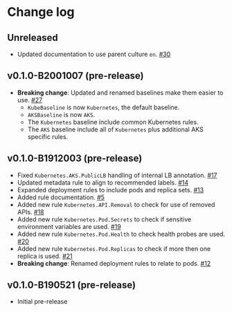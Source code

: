 # Change log

## Unreleased

- Updated documentation to use parent culture `en`. [#30](https://github.com/BernieWhite/PSRule.Rules.Kubernetes/issues/30)

## v0.1.0-B2001007 (pre-release)

- **Breaking change**: Updated and renamed baselines make them easier to use. [#27](https://github.com/BernieWhite/PSRule.Rules.Kubernetes/issues/27)
  - `KubeBaseline` is now `Kubernetes`, the default baseline.
  - `AKSBaseline` is now `AKS`.
  - The `Kubernetes` baseline include common Kubernetes rules.
  - The `AKS` baseline include all of `Kubernetes` plus additional AKS specific rules.

## v0.1.0-B1912003 (pre-release)

- Fixed `Kubernetes.AKS.PublicLB` handling of internal LB annotation. [#17](https://github.com/BernieWhite/PSRule.Rules.Kubernetes/issues/17)
- Updated metadata rule to align to recommended labels. [#14](https://github.com/BernieWhite/PSRule.Rules.Kubernetes/issues/14)
- Expanded deployment rules to include pods and replica sets. [#13](https://github.com/BernieWhite/PSRule.Rules.Kubernetes/issues/13)
- Added rule documentation. [#5](https://github.com/BernieWhite/PSRule.Rules.Kubernetes/issues/5)
- Added new rule `Kubernetes.API.Removal` to check for use of removed APIs. [#18](https://github.com/BernieWhite/PSRule.Rules.Kubernetes/issues/18)
- Added new rule `Kubernetes.Pod.Secrets` to check if sensitive environment variables are used. [#19](https://github.com/BernieWhite/PSRule.Rules.Kubernetes/issues/19)
- Added new rule `Kubernetes.Pod.Health` to check health probes are used. [#20](https://github.com/BernieWhite/PSRule.Rules.Kubernetes/issues/20)
- Added new rule `Kubernetes.Pod.Replicas` to check if more then one replica is used. [#21](https://github.com/BernieWhite/PSRule.Rules.Kubernetes/issues/21)
- **Breaking change**: Renamed deployment rules to relate to pods. [#12](https://github.com/BernieWhite/PSRule.Rules.Kubernetes/issues/12)

## v0.1.0-B190521 (pre-release)

- Initial pre-release
